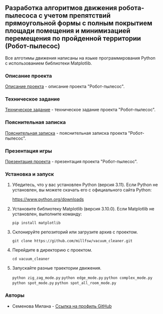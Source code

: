 ## Разработка алгоритмов движения робота-пылесоса с учетом препятствий прямоугольной формы с полным покрытием площади помещения и минимизацией перемещения по пройденной территории (Робот-пылесос)

Все алготимы движения написаны на языке программирования Python с использованием библиотеки Matplotlib.

### Описание проекта

[Описание проекта](Описание_проекта.md) - описание проекта "Робот-пылесос".

### Техническое задание

[Техническое задание](Техническое_задание.md) - техническое задание проекта "Робот-пылесос".

### Пояснительная записка

[Пояснительная записка](Пояснительная_записка.md) - пояснительная записка проекта "Робот-пылесос".

### Презентация игры

[Презентация проекта](Презентация_проекта.pdf) - презентация проекта "Робот-пылесос".

### Установка и запуск

1. Убедитесь, что у вас установлен Python (версия 3.11). Если Python не установлен, вы можете скачать его с официального сайта Python:

   
   https://www.python.org/downloads


2.  Установите библиотеку Matplotlib (версия 3.10.0). Если Matplotlib не установлен, выполните команду:


      `pip install matplotlib`
   

3. Склонируйте репозиторий или загрузите архив с проектом.

   
   `git clone https://github.com/millfsw/vacuum_cleaner.git`

4. Перейдите в директорию с проектом.

   `cd vacuum_cleaner`

5. Запускайте разные траектории движения.

   `python zig_zag_mode.py`
   `python edge_mode.py`
   `python complex_mode.py`
   `python spot_mode.py`
   `python spot_all_room_mode.py`

### Авторы

- Семенова Милана - [Ссылка на профиль GitHub](https://github.com/millfsw)

